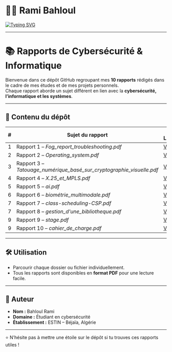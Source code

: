 # 👨‍💻 Rami Bahloul  

[![Typing SVG](https://readme-typing-svg.herokuapp.com?size=24&duration=4000&color=00FF00&lines=Cybersecurity+Student;CTF+Player+%7C+Crypto+Enthusiast;Pentesting+%26+Exploit+Development)](https://git.io/typing-svg)

---
# 📚 Rapports de Cybersécurité & Informatique

Bienvenue dans ce dépôt GitHub regroupant mes **10 rapports** rédigés dans le cadre de mes études et de mes projets personnels.  
Chaque rapport aborde un sujet différent en lien avec la **cybersécurité, l’informatique et les systèmes**.  

---

## 📂 Contenu du dépôt

| #  | Sujet du rapport              | 📄 Lien |
|----|--------------------------------|---------|
| 1  | Rapport 1 – *Fog_report_troubleshooting.pdf* | [Voir](https://github.com/ramibahloul2003/rapport/blob/main/Fog_report_troubleshooting.pdf) |
| 2  | Rapport 2 – *Operating_system.pdf* | [Voir](https://github.com/ramibahloul2003/rapport/blob/main/Operating_system.pdf) |
| 3  | Rapport 3 – *Tatouage_numérique_basé_sur_cryptographie_visuelle.pdf* | [Voir](Tatouage_numérique_basé_sur_cryptographie_visuelle.pdf) |
| 4  | Rapport 4 – *X.25_et_MPLS.pdf* | [Voir](https://github.com/ramibahloul2003/rapport/blob/main/X.25_et_MPLS.pdf) |
| 5  | Rapport 5 – *ai.pdf* | [Voir](https://github.com/ramibahloul2003/rapport/blob/main/ai.pdf) |
| 6  | Rapport 6 – *biométrie_multimodale.pdf* | [Voir](https://github.com/ramibahloul2003/rapport/blob/main/biom%C3%A9trie_multimodale.pdf) |
| 7  | Rapport 7 – *class-scheduling-CSP.pdf* | [Voir](https://github.com/ramibahloul2003/rapport/blob/main/class-scheduling-CSP.pdf) |
| 7  | Rapport 8 – *gestion_d'une_bibliotheque.pdf* | [Voir](https://github.com/ramibahloul2003/rapport/blob/main/gestion_d'une_biblioth%C3%A9que.pdf) |
| 9  | Rapport 9 – *stage.pdf* | [Voir](https://github.com/ramibahloul2003/rapport/blob/main/stage.pdf) |
| 9  | Rapport 10 – *cahier_de_charge.pdf* | [Voir](https://github.com/ramibahloul2003/rapport/blob/main/cahier%20de%20charge.pdf) |


---

## 🛠️ Utilisation

- Parcourir chaque dossier ou fichier individuellement.  
- Tous les rapports sont disponibles en **format PDF** pour une lecture facile.  

---

## 👤 Auteur

- **Nom :** Bahloul Rami  
- **Domaine :** Étudiant en cybersécurité  
- **Établissement :** ESTIN – Béjaïa, Algérie  

---

⭐ N’hésite pas à mettre une étoile sur le dépôt si tu trouves ces rapports utiles !
